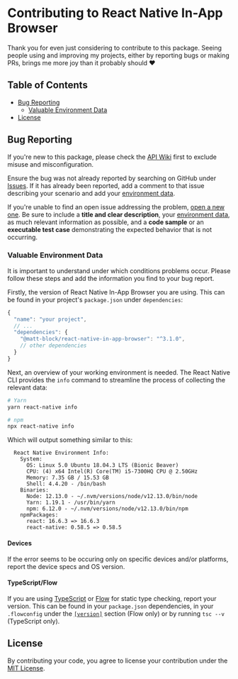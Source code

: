# Contributing to React Native In-App Browser
Thank you for even just considering to contribute to this package. Seeing people using and improving my projects, either by reporting bugs or making PRs, brings me more joy than it probably should :heart:

## Table of Contents
- [Bug Reporting](#bug-reporting)
  - [Valuable Environment Data](#valuable-environment-data)
- [License](#license)

## Bug Reporting
If you're new to this package, please check the [API Wiki](https://github.com/matei-radu/react-native-in-app-browser/wiki/Api) first to exclude misuse and misconfiguration.

Ensure the bug was not already reported by searching on GitHub under [Issues](https://github.com/matei-radu/react-native-in-app-browser/issues). If it has already been reported, add a comment to that issue describing your scenario and add your [environment data](#valuable-environment-data).

If you're unable to find an open issue addressing the problem, [open a new one](https://github.com/matei-radu/react-native-in-app-browser/issues/new). Be sure to include a **title and clear description**, your [environment data](#valuable-environment-data), as much relevant information as possible, and a **code sample** or an **executable test case** demonstrating the expected behavior that is not occurring.

### Valuable Environment Data
It is important to understand under which conditions problems occur. Please follow these steps and add the information you find to your bug report.

Firstly, the version of React Native In-App Browser you are using. This can be found in your project's `package.json` under `dependencies`:

```javascript
{
  "name": "your project",
  // ...
  "dependencies": {
    "@matt-block/react-native-in-app-browser": "^3.1.0",
    // other dependencies
  }
}

```

Next, an overview of your working environment is needed. The React Native CLI provides the `info` command to streamline the process of collecting the relevant data:

```sh
# Yarn
yarn react-native info

# npm
npx react-native info
```

Which will output something similar to this:

```
  React Native Environment Info:
    System:
      OS: Linux 5.0 Ubuntu 18.04.3 LTS (Bionic Beaver)
      CPU: (4) x64 Intel(R) Core(TM) i5-7300HQ CPU @ 2.50GHz
      Memory: 7.35 GB / 15.53 GB
      Shell: 4.4.20 - /bin/bash
    Binaries:
      Node: 12.13.0 - ~/.nvm/versions/node/v12.13.0/bin/node
      Yarn: 1.19.1 - /usr/bin/yarn
      npm: 6.12.0 - ~/.nvm/versions/node/v12.13.0/bin/npm
    npmPackages:
      react: 16.6.3 => 16.6.3
      react-native: 0.58.5 => 0.58.5
```

#### Devices
If the error seems to be occuring only on specific devices and/or platforms, report the device specs and OS version.

#### TypeScript/Flow
If you are using [TypeScript](https://www.typescriptlang.org/) or [Flow](https://flow.org) for static type checking, report your version. This can be found in your `package.json` dependencies, in your `.flowconfig` under the [`[version]`](https://flow.org/en/docs/config/version/) section (Flow only) or by running `tsc --v` (TypeScript only).

## License
By contributing your code, you agree to license your contribution under the [MIT License](https://github.com/matei-radu/react-native-in-app-browser/blob/master/LICENSE).
